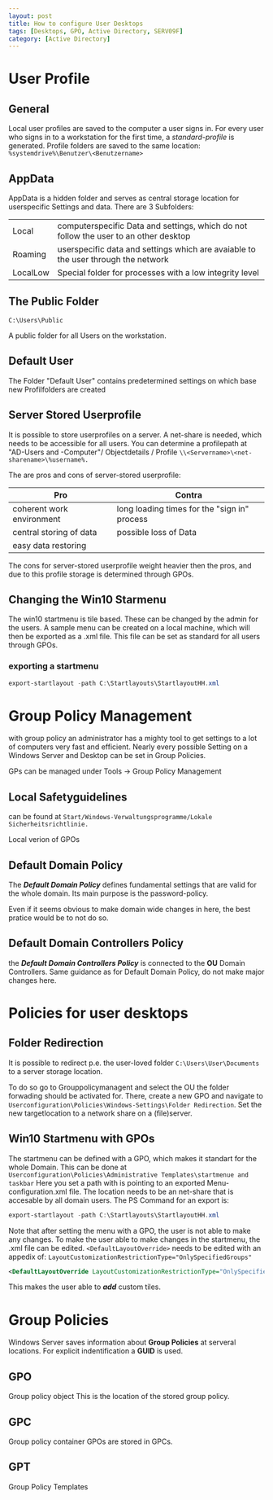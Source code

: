 ```yaml
---
layout: post
title: How to configure User Desktops
tags: [Desktops, GPO, Active Directory, SERV09F]
category: [Active Directory]
---
```


# User Profile

## General

Local user profiles are saved to the computer a user signs in. For every user who signs in to a workstation for the first time, a *standard-profile* is generated. Profile folders are saved to the same location: 
`%systemdrive%\Benutzer\<Benutzername>`

## AppData

AppData is a hidden folder and serves as central storage location for userspecific Settings and data. There are 3 Subfolders:

|||
|---|---|
|Local| computerspecific Data and settings, which do not follow the user to an other desktop|
|Roaming|userspecific data and settings which are avaiable to the user through the network|
|LocalLow|Special folder for processes with a low integrity level|

## The Public Folder

`C:\Users\Public`

A public folder for all Users on the workstation.

## Default User

The Folder "Default User" contains predetermined settings on which base new Profilfolders are created 

## Server Stored Userprofile

It is possible to store userprofiles on a server. 
A net-share is needed, which needs to be accessible for all users.
You can determine a profilepath at "AD-Users and -Computer"/ Objectdetails / Profile
`\\<Servername>\<net-sharename>\%username%.`

The are pros and cons of server-stored userprofile:

|Pro|Contra|
|---|---|
|coherent work environment|long loading times for the "sign in" process|
|central storing of data|possible loss of Data|
|easy data restoring||

The cons for server-stored userprofile weight heavier then the pros, and due to this profile storage is determined through GPOs.

## Changing the Win10 Starmenu

The win10 startmenu is tile based. These can be changed by the admin for the users. A sample menu can be created on a local machine, which will then be exported as a .xml file. This file can be set as standard for all users through GPOs.

### exporting a startmenu

```Powershell
export-startlayout -path C:\Startlayouts\StartlayoutHH.xml 
```

# Group Policy Management 

with group policy an administrator has a mighty tool to get settings to a lot of computers very fast and efficient. 
Nearly every possible Setting on a Windows Server and Desktop can be set in Group Policies.

GPs can be managed under Tools -> Group Policy Management

## Local Safetyguidelines

can be found at `Start/Windows-Verwaltungsprogramme/Lokale Sicherheitsrichtlinie.`

Local verion of GPOs

## Default Domain Policy
 
 The ***Default Domain Policy*** defines fundamental settings that are valid for the whole domain. 
 Its main purpose is the password-policy.

 Even if it seems obvious to make domain wide changes in here, the best pratice would be to not do so.

## Default Domain Controllers Policy

 the ***Default Domain Controllers Policy*** is connected to the **OU** Domain Controllers. 
 Same guidance as for Default Domain Policy, do not make major changes here.

# Policies for user desktops

## Folder Redirection

It is possible to redirect p.e. the user-loved folder `C:\Users\User\Documents` to a server storage location.

To do so go to Grouppolicymanagent and select the OU the folder forwading should be activated for. There, create a new GPO and navigate to `Userconfiguration\Policies\Windows-Settings\Folder Redirection`.
Set the new targetlocation to a network share on a (file)server.

## Win10 Startmenu with GPOs

The startmenu can be defined with a GPO, which makes it standart for the whole Domain. This can be done at `Userconfiguration\Policies\Administrative Templates\startmenue and taskbar`
Here you set a path with is pointing to an exported Menu-configuration.xml file.
The location needs to be an net-share that is accesable by all domain users.
The PS Command for an export is:

```Powershell
export-startlayout -path C:\Startlayouts\StartlayoutHH.xml 
```

Note that after setting the menu with a GPO, the user is not able to make any changes.
To make the user able to make changes in the startmenu, the .xml file can be edited.
`<DefaultLayoutOverride>` needs to be edited with an appedix of:
`LayoutCustomizationRestrictionType="OnlySpecifiedGroups"`

```xml
<DefaultLayoutOverride LayoutCustomizationRestrictionType="OnlySpecifiedGroups"> 
```
This makes the user able to ***add*** custom tiles.

# Group Policies

Windows Server saves information about **Group Policies** at serveral locations.
For explicit indentification a **GUID** is used. 

## GPO

Group policy object
This is the location of the stored group policy.



## GPC

Group policy container
GPOs are stored in GPCs.

## GPT

Group Policy Templates



